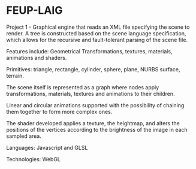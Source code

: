 # FEUP-LAIG
Project 1 - Graphical engine that reads an XML file specifying the scene to render. A tree is constructed based on the scene language specification, which allows for the recursive and fault-tolerant parsing of the scene file.

Features include: Geometrical Transformations, textures, materials, animations and shaders.

Primitives: triangle, rectangle, cylinder, sphere, plane, NURBS surface, terrain.

The scene itself is represented as a graph where nodes apply transformations, materials, textures and animations to their children.

Linear and circular animations supported with the possibility of chaining them together to form more complex ones.

The shader developed applies a texture, the heightmap, and alters the positions of the vertices according to the brightness of the image in each sampled area.  

Languages: Javascript and GLSL

Technologies: WebGL
